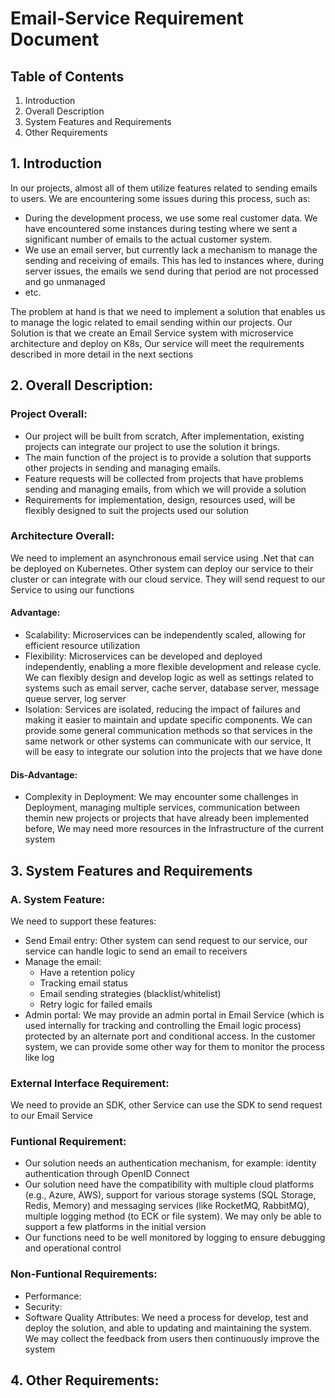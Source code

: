 # Email-Service Requirement Document

## Table of Contents
1. Introduction
2. Overall Description
3. System Features and Requirements
4. Other Requirements

## 1. Introduction
In our projects, almost all of them utilize features related to sending emails to users. We are encountering some issues during this process, such as:
- During the development process, we use some real customer data. We have encountered some instances during testing where we sent a significant number of emails to the actual customer system.
- We use an email server, but currently lack a mechanism to manage the sending and receiving of emails. This has led to instances where, during server issues, the emails we send during that period are not processed and go unmanaged
- etc.

The problem at hand is that we need to implement a solution that enables us to manage the logic related to email sending within our projects. Our Solution is that we create an Email Service system with microservice architecture and deploy on K8s, Our service will meet the requirements described in more detail in the next sections

## 2. Overall Description:
### Project Overall:
- Our project will be built from scratch, After implementation, existing projects can integrate our project to use the solution it brings.
- The main function of the project is to provide a solution that supports other projects in sending and managing emails.
- Feature requests will be collected from projects that have problems sending and managing emails, from which we will provide a solution
- Requirements for implementation, design, resources used, will be flexibly designed to suit the projects used our solution
### Architecture Overall:
We need to implement an asynchronous email service using .Net that can be deployed on Kubernetes. Other system can deploy our service to their cluster or can integrate with our cloud service. They will send request to our Service to using our functions
#### Advantage:
- Scalability: Microservices can be independently scaled, allowing for efficient resource utilization
- Flexibility: Microservices can be developed and deployed independently, enabling a more flexible development and release cycle. We can flexibly design and develop logic as well as settings related to systems such as email server, cache server, database server, message queue server, log server
- Isolation: Services are isolated, reducing the impact of failures and making it easier to maintain and update specific components. We can provide some general communication methods so that services in the same network or other systems can communicate with our service, It will be easy to integrate our solution into the projects that we have done
#### Dis-Advantage:
- Complexity in Deployment: We may encounter some challenges in Deployment, managing multiple services, communication between themin new projects or projects that have already been implemented before, We may need more resources in the Infrastructure of the current system
## 3. System Features and Requirements
### A. System Feature:
We need to support these features:
- Send Email entry: Other system can send request to our service, our service can handle logic to send an email to receivers
- Manage the email:
    * Have a retention policy
    * Tracking email status
    * Email sending strategies (blacklist/whitelist)
    * Retry logic for failed emails
- Admin portal: We may provide an admin portal in Email Service (which is used internally for tracking and controlling the Email logic process) protected by an alternate port and conditional access. In the customer system, we can provide some other way for them to monitor the process like log
### External Interface Requirement:
We need to provide an SDK, other Service can use the SDK to send request to our Email Service
### Funtional Requirement:
- Our solution needs an authentication mechanism, for example: identity authentication through OpenID Connect
- Our solution need have the compatibility with multiple cloud platforms (e.g., Azure, AWS), support for various storage systems (SQL Storage, Redis, Memory) and messaging services (like RocketMQ, RabbitMQ), multiple logging method (to ECK or file system). We may only be able to support a few platforms in the initial version
- Our functions need to be well monitored by logging to ensure debugging and operational control
### Non-Funtional Requirements:
- Performance:
- Security:
- Software Quality Attributes: We need a process for develop, test and deploy the solution, and able to updating and maintaining the system. We may collect the feedback from users then continuously improve the system 
## 4. Other Requirements:
